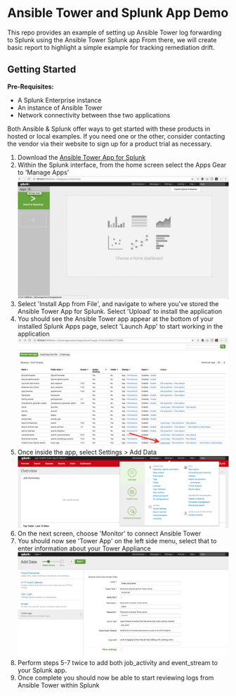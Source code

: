 # Ansible Tower and Splunk App Demo

This repo provides an example of setting up Ansible Tower log forwarding to Splunk using the Ansible Tower Splunk app
From there, we will create basic report to highlight a simple example for tracking remediation drift.


## Getting Started
**Pre-Requisites:**  
* A Splunk Enterprise instance  
* An instance of Ansible Tower  
* Network connectivity between thse two applications

Both Ansible & Splunk offer ways to get started with these products in hosted or local examples. If you need one or the other, consider contacting the vendor via their website to sign up for a product trial as necessary.


1. Download the [Ansible Tower App for Splunk](https://splunkbase.splunk.com/app/3319/)
2. Within the Splunk interface, from the home screen select the Apps Gear to 'Manage Apps'
![Manage Apps](manage_apps.png)
3. Select 'Install App from File', and navigate to where you've stored the Ansible Tower App for Splunk. Select 'Upload' to install the application
4. You should see the Ansible Tower app appear at the bottom of your installed Splunk Apps page, select 'Launch App' to start working in the application ![Installed Apps](launch_app.png)
5. Once inside the app, select Settings > Add Data
![Settings](settings.png)
6. On the next screen, choose 'Monitor' to connect Ansible Tower  
7. You should now see 'Tower App' on the left side menu, select that to enter information about your Tower Appliance ![Add Tower Info](add_tower_info.png)
8. Perform steps 5-7 twice to add both job_activity and event_stream to your Splunk app.
9. Once complete you should now be able to start reviewing logs from Ansible Tower within Splunk
